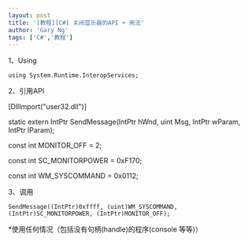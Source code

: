 ```yaml
---
layout: post
title: '[教程][C#] 关闭显示器的API + 用法'
author: 'Gary Ng'
tags: ['C#','教程']
---
```


1、Using  

    
    
    using System.Runtime.InteropServices;

2、引用API  


[DllImport("user32.dll")]

static extern IntPtr SendMessage(IntPtr hWnd, uint Msg, IntPtr wParam, IntPtr lParam);

const int MONITOR_OFF = 2;

const int SC_MONITORPOWER = 0xF170;

const int WM_SYSCOMMAND = 0x0112;

3、调用  

    
    
    SendMessage((IntPtr)0xffff, (uint)WM_SYSCOMMAND, (IntPtr)SC_MONITORPOWER, (IntPtr)MONITOR_OFF);

  


  
*使用任何情况（包括没有句柄(handle)的程序(console 等等)）
